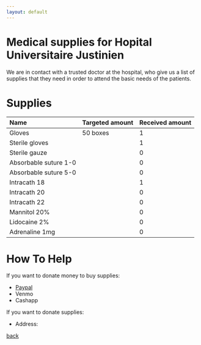 ```yaml
---
layout: default
---
```


# Medical supplies for Hopital Universitaire Justinien 
We are in contact with a trusted doctor at the hospital, who give us a list of supplies that they need in order to attend the basic needs of the patients.

# Supplies

| Name                 | Targeted amount   | Received amount     |
|:---------------------|:------------------|:--------------------|
| Gloves               | 50 boxes          | 1                   |
| Sterile gloves       |                   | 1                   |
| Sterile gauze        |                   | 0                   |
| Absorbable suture 1-0|                   | 0                   |
| Absorbable suture 5-0|                   | 0                   |
| Intracath 18         |                   | 1                   |
| Intracath 20         |                   | 0                   |
| Intracath 22         |                   | 0                   |
| Mannitol 20%         |                   | 0                   |
| Lidocaine 2%         |                   | 0                   |
| Adrenaline 1mg       |                   | 0                   |


# How To Help
If you want to donate money to buy supplies:
*   [Paypal](/.https://www.paypal.me/ayitileve) 
*   Venmo 
*   Cashapp 

If you want to donate supplies: 
*   Address: 

[back](./en.html)
